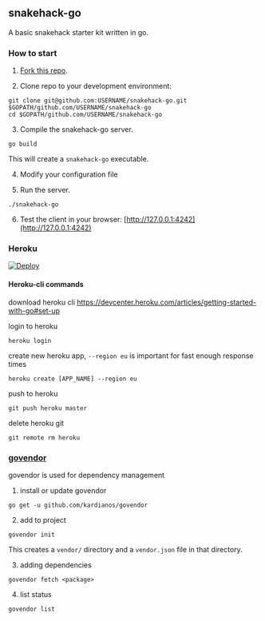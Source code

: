 ## snakehack-go

A basic snakehack starter kit written in go.


### How to start

1) [Fork this repo](https://github.com/stair-ch/snakehack-go/fork).

2) Clone repo to your development environment:
```
git clone git@github.com:USERNAME/snakehack-go.git $GOPATH/github.com/USERNAME/snakehack-go
cd $GOPATH/github.com/USERNAME/snakehack-go
```

3) Compile the snakehack-go server.
```
go build
```
This will create a `snakehack-go` executable.

4) Modify your configuration file

5) Run the server.
```
./snakehack-go
```

6) Test the client in your browser: [http://127.0.0.1:4242](http://127.0.0.1:4242)

### Heroku
[![Deploy](https://www.herokucdn.com/deploy/button.png)](https://heroku.com/deploy)

#### Heroku-cli commands
download heroku cli
https://devcenter.heroku.com/articles/getting-started-with-go#set-up

login to heroku
```
heroku login
```

create new heroku app, `--region eu` is important for fast enough response times
```
heroku create [APP_NAME] --region eu
```
push to heroku
```
git push heroku master
```
delete heroku git
```
git remote rm heroku
```

### [govendor](https://github.com/user/repo/blob/branch/other_file.md) 
govendor is used for dependency management

1) install or update govendor
```
go get -u github.com/kardianos/govendor
```

2) add to project
```
govendor init
```
This creates a `vendor/` directory and a `vendor.json` file in that directory.

3) adding dependencies
```
govendor fetch <package>
```

4) list status
```
govendor list
```
